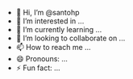 - 👋 Hi, I’m @santohp
- 👀 I’m interested in ...
- 🌱 I’m currently learning ...
- 💞️ I’m looking to collaborate on ...
- 📫 How to reach me ...
- 😄 Pronouns: ...
- ⚡ Fun fact: ...

<!---
santohp/santohp is a ✨ special ✨ repository because its `README.md` (this file) appears on your GitHub profile.
You can click the Preview link to take a look at your changes.
--->
